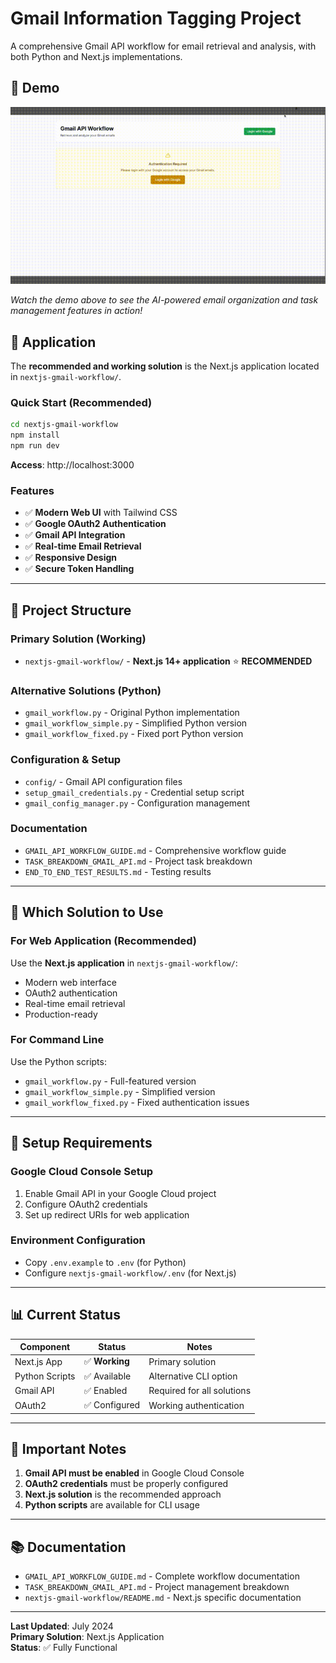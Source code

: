 # Gmail Information Tagging Project

A comprehensive Gmail API workflow for email retrieval and analysis, with both Python and Next.js implementations.

## 🎥 **Demo**

![Gmail Information Management Demo](demo.gif)

*Watch the demo above to see the AI-powered email organization and task management features in action!*

## 🚀 **Application**

The **recommended and working solution** is the Next.js application located in `nextjs-gmail-workflow/`.

### Quick Start (Recommended)
```bash
cd nextjs-gmail-workflow
npm install
npm run dev
```
**Access**: http://localhost:3000

### Features
- ✅ **Modern Web UI** with Tailwind CSS
- ✅ **Google OAuth2 Authentication**
- ✅ **Gmail API Integration**
- ✅ **Real-time Email Retrieval**
- ✅ **Responsive Design**
- ✅ **Secure Token Handling**

---

## 📁 **Project Structure**

### **Primary Solution (Working)**
- `nextjs-gmail-workflow/` - **Next.js 14+ application** ⭐ **RECOMMENDED**

### **Alternative Solutions (Python)**
- `gmail_workflow.py` - Original Python implementation
- `gmail_workflow_simple.py` - Simplified Python version
- `gmail_workflow_fixed.py` - Fixed port Python version

### **Configuration & Setup**
- `config/` - Gmail API configuration files
- `setup_gmail_credentials.py` - Credential setup script
- `gmail_config_manager.py` - Configuration management

### **Documentation**
- `GMAIL_API_WORKFLOW_GUIDE.md` - Comprehensive workflow guide
- `TASK_BREAKDOWN_GMAIL_API.md` - Project task breakdown
- `END_TO_END_TEST_RESULTS.md` - Testing results

---

## 🎯 **Which Solution to Use**

### **For Web Application (Recommended)**
Use the **Next.js application** in `nextjs-gmail-workflow/`:
- Modern web interface
- OAuth2 authentication
- Real-time email retrieval
- Production-ready

### **For Command Line**
Use the Python scripts:
- `gmail_workflow.py` - Full-featured version
- `gmail_workflow_simple.py` - Simplified version
- `gmail_workflow_fixed.py` - Fixed authentication issues

---

## 🔧 **Setup Requirements**

### **Google Cloud Console Setup**
1. Enable Gmail API in your Google Cloud project
2. Configure OAuth2 credentials
3. Set up redirect URIs for web application

### **Environment Configuration**
- Copy `.env.example` to `.env` (for Python)
- Configure `nextjs-gmail-workflow/.env` (for Next.js)

---

## 📊 **Current Status**

| Component | Status | Notes |
|-----------|--------|-------|
| Next.js App | ✅ **Working** | Primary solution |
| Python Scripts | ✅ Available | Alternative CLI option |
| Gmail API | ✅ Enabled | Required for all solutions |
| OAuth2 | ✅ Configured | Working authentication |

---

## 🚨 **Important Notes**

1. **Gmail API must be enabled** in Google Cloud Console
2. **OAuth2 credentials** must be properly configured
3. **Next.js solution** is the recommended approach
4. **Python scripts** are available for CLI usage

---

## 📚 **Documentation**

- `GMAIL_API_WORKFLOW_GUIDE.md` - Complete workflow documentation
- `TASK_BREAKDOWN_GMAIL_API.md` - Project management breakdown
- `nextjs-gmail-workflow/README.md` - Next.js specific documentation

---

**Last Updated**: July 2024  
**Primary Solution**: Next.js Application  
**Status**: ✅ Fully Functional 
